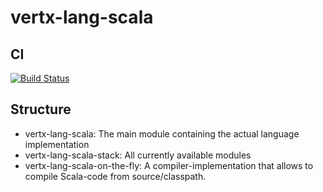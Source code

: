 vertx-lang-scala
================

## CI

  [![Build Status](https://travis-ci.org/vert-x3/vertx-lang-scala.svg?branch=master)](https://travis-ci.org/vert-x3/vertx-lang-scala)

## Structure

- vertx-lang-scala: The main module containing the actual language implementation
- vertx-lang-scala-stack: All currently available modules
- vertx-lang-scala-on-the-fly: A compiler-implementation that allows to compile Scala-code from source/classpath.
